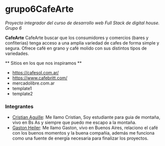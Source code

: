# grupo6CafeArte
*Proyecto integrador del curso de desarrollo web Full Stack de digital house. Grupo 6*

**CafeArte**
CafeArte buscar que los consumidores y comercios (bares y confiterias) tenga acceso a una amplia variedad de cafes de forma simple y segura. Ofrece café en grano y café molido con sus distintos tipos de variedades. 

** Sitios en los que nos inspiramos **
+ https://cafesol.com.ar/
+ https://www.cafebritt.com/
+ mercadolibre.com.ar
+ template1
+ template2


### Integrantes 
- [Cristian Aguille](https://github.com/caguille): Me llamo Cristian, Soy estudiante para guia de montaña, vivo en Bs As y siempre que puedo me escapo a la montaña.
- [Gaston Heiler](https://github.com/gastonh017): Me llamo Gaston, vivo en Buenos Aires, relaciono el café con los buenos momentos y la buena compañia, además me funciona como una fuente de energía necesaria para finalizar los proyectos.